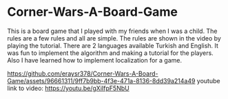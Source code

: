 # Corner-Wars-A-Board-Game
This is a board game that I played with my friends when I was a child.
The rules are a few rules and all are simple.
The rules are shown in the video by playing the tutorial.
There are 2 languages available Turkish and English.
It was fun to implement the algorithm and making a tutorial for the players.
Also I have learned how to implement localization for a game.

https://github.com/eraysr378/Corner-Wars-A-Board-Game/assets/96661311/9ff7b9bb-4f3e-471a-8136-8dd39a214a49
youtube link to video: https://youtu.be/gXiIfpF5NbU

